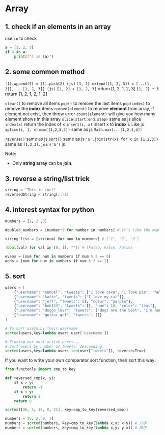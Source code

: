 # Array

## 1. check if an elements in an array

use `in` to check

```python
a = [1, 2, 3]
if 4 in a:
    print(f"4 in {a}")
```

## 2. some common method

`[1].append(2) = [1].push(2) (js)`
`[1, 2].extend([1, 2, 3]) = [...[1, 2]], ...[1, 2, 3]] (js)`
`[1, 2] + [1, 2, 3]` return [1, 2, 1, 2, 3]
`[1, 2] * 3` return [1, 2, 1, 2, 1, 2]

`clear()` to remove all items
`pop()` to remove the last items
`pop(index)` to remove the **index** items
`remove(element)` to remove **element** from array, if element not exist, then throw error
`count(element)` will give you how many element shows in this array
`slice(start:end:step)` same as js slice
`index(x)` return the index of x
`insert(i, x)` insert x to **index** i. Like js `splice(i, 1, x)`
`max([1,2,3,4])` same as js `Math.max(...[1,2,3,4])`

`reverse()` same as js
`sort()` same as js
`'&'.join(str(x) for x in [1,2,3])` same as `[1,2,3].join('&')` js

Note:

-   Only **string array** can be **join**.

## 3. reverse a string/list trick

```python
string = "This is fun!"
reversedString = string[::-1]
```

## 4. interest syntax for python

```python
numbers = [1, 2 ,3]

doubled_numbers = [number*2 for number in numbers] # It's like the map function in js

string_list = [str(num) for num in numbers] # ['1', '2', '3']

[bool(val) for val in [0, [], ""]] # [False, False, False]

evens = [num for num in numbers if num % 2 == 0]
odds = [num for num in numbers if num % 2 == 1]
```

## 5. sort

```python
users = [
	{"username": "samuel", "tweets": ["I love cake", "I love pie", "hello world!"]},
	{"username": "katie", "tweets": ["I love my cat"]},
	{"username": "jeff", "tweets": [], "color": "purple"},
	{"username": "bob123", "tweets": [], "num": 10, "color": "teal"},
	{"username": "doggo_luvr", "tweets": ["dogs are the best", "I'm hungry"]},
	{"username": "guitar_gal", "tweets": []}
]

# To sort users by their username
sorted(users,key=lambda user: user['username'])

# Finding our most active users...
# Sort users by number of tweets, descending
sorted(users,key=lambda user: len(user["tweets"]), reverse=True)
```

If you want to write your own comparator sort function, then sort this way:

```python
from functools import cmp_to_key

def reversed_cmp(x, y):
    if x > y:
        return -1
    if x < y:
        return 1
    return 0

sorted([36, 5, 12, 9, 21], key=cmp_to_key(reversed_cmp))

numbers = [5, 2, 9, 7]
numbers = sorted(numbers, key=cmp_to_key(lambda x,y: x-y)) # 升序
numbers = sorted(numbers, key=cmp_to_key(lambda x,y: y-x)) # 降序
```
